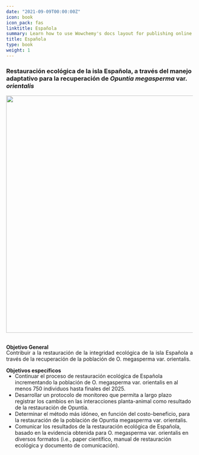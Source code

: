 ```yaml
---
date: "2021-09-09T00:00:00Z"
icon: book
icon_pack: fas
linktitle: Española
summary: Learn how to use Wowchemy's docs layout for publishing online courses, software documentation, and tutorials.
title: Española
type: book
weight: 1
---
```


### Restauración ecológica de la isla Española, a través del manejo adaptativo para la recuperación de *Opuntia megasperma* var. *orientalis*

<img src="/projects/española.jpg" width=640 style="margin-bottom:1rem;"/>


**Objetivo General**
<p style='margin-top:-1rem; text-align:justify;'>
Contribuir a la restauración de la integridad ecológica de la isla Española a través de la recuperación 
de la población de O. megasperma var. orientalis. 

**Objetivos específicos**
<p style='margin-top:-1rem; text-align:justify;'>
<ul>
<li>Continuar el proceso de restauración ecológica de Española incrementando la población de O. megasperma var. orientalis en al menos 750 individuos hasta finales del 2025.
<li>Desarrollar un protocolo de monitoreo que permita a largo plazo registrar los cambios en las interacciones planta-animal como resultado de la restauración de Opuntia.
<li>Determinar el método más idóneo, en función del costo-beneficio, para la restauración de la población de Opuntia megasperma var. orientalis.
<li>Comunicar los resultados de la restauración ecológica de Española, basado en la evidencia obtenida para O. megasperma var. orientalis en diversos formatos (i.e., paper científico, manual de restauración ecológica y documento de comunicación).